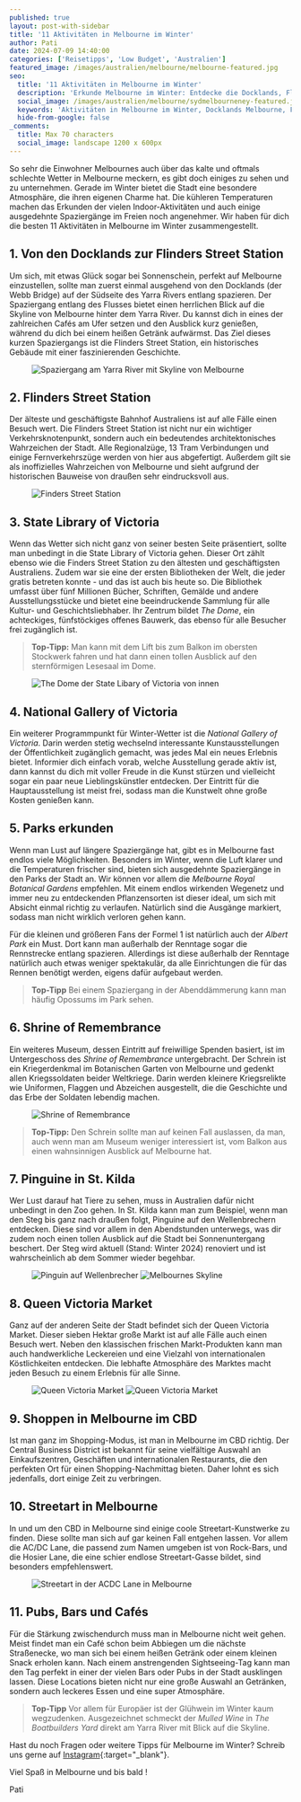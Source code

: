 ```yaml
---
published: true
layout: post-with-sidebar
title: '11 Aktivitäten in Melbourne im Winter'
author: Pati
date: 2024-07-09 14:40:00
categories: ['Reisetipps', 'Low Budget', 'Australien']
featured_image: /images/australien/melbourne/melbourne-featured.jpg
seo:
  title: '11 Aktivitäten in Melbourne im Winter'
  description: 'Erkunde Melbourne im Winter: Entdecke die Docklands, Flinders Street Station, State Library of Victoria, National Gallery of Victoria, Shrine of Remembrance und mehr.'
  social_image: /images/australien/melbourne/sydmelbourneney-featured.jpg
  keywords: 'Aktivitäten in Melbourne im Winter, Docklands Melbourne, Flinders Street Station, State Library of Victoria, National Gallery of Victoria, Shrine of Remembrance, Melbourne Parks, St Kilda Pinguine, Queen Victoria Market, Melbourne Shopping, Melbourne Bars und Cafés'
  hide-from-google: false
_comments:
  title: Max 70 characters
  social_image: landscape 1200 x 600px
---
```

So sehr die Einwohner Melbournes auch über das kalte und oftmals schlechte Wetter in Melbourne meckern, es gibt doch einiges zu sehen und zu unternehmen. Gerade im Winter bietet die Stadt eine besondere Atmosphäre, die ihren eigenen Charme hat. Die kühleren Temperaturen machen das Erkunden der vielen Indoor-Aktivitäten und auch einige ausgedehnte Spaziergänge im Freien noch angenehmer. Wir haben für dich die besten 11 Aktivitäten in Melbourne im Winter zusammengestellt.

## 1. Von den Docklands zur Flinders Street Station
Um sich, mit etwas Glück sogar bei Sonnenschein, perfekt auf Melbourne einzustellen, sollte man zuerst einmal ausgehend von den Docklands (der Webb Bridge) auf der Südseite des Yarra Rivers entlang spazieren. Der Spaziergang entlang des Flusses bietet einen herrlichen Blick auf die Skyline von Melbourne hinter dem Yarra River. Du kannst dich in eines der zahlreichen Cafés am Ufer setzen und den Ausblick kurz genießen, während du dich bei einem heißen Getränk aufwärmst. Das Ziel dieses kurzen Spaziergangs ist die Flinders Street Station, ein historisches Gebäude mit einer faszinierenden Geschichte.

<figure class="img1">
 	<img src="/images/australien/Melbourne/Melbourne-2.jpg" alt="Spaziergang am Yarra River mit Skyline von Melbourne">
</figure>

## 2. Flinders Street Station
Der älteste und geschäftigste Bahnhof Australiens ist auf alle Fälle einen Besuch wert. Die Flinders Street Station ist nicht nur ein wichtiger Verkehrsknotenpunkt, sondern auch ein bedeutendes architektonisches Wahrzeichen der Stadt. Alle Regionalzüge, 13 Tram Verbindungen und einige Fernverkehrszüge werden von hier aus abgefertigt. Außerdem gilt sie als inoffizielles Wahrzeichen von Melbourne und sieht aufgrund der historischen Bauweise von draußen sehr eindrucksvoll aus.

<figure class="img1">
 	<img src="/images/australien/Melbourne/Melbourne-3.jpg" alt="Finders Street Station">
</figure>

## 3. State Library of Victoria 
Wenn das Wetter sich nicht ganz von seiner besten Seite präsentiert, sollte man unbedingt in die State Library of Victoria gehen. Dieser Ort zählt ebenso wie die Finders Street Station zu den ältesten und geschäftigsten Australiens. Zudem war sie eine der ersten Bibliotheken der Welt, die jeder gratis betreten konnte - und das ist auch bis heute so. Die Bibliothek umfasst über fünf Millionen Bücher, Schriften, Gemälde und andere Ausstellungsstücke und bietet eine beeindruckende Sammlung für alle Kultur- und Geschichtsliebhaber. Ihr Zentrum bildet *The Dome*, ein achteckiges, fünfstöckiges offenes Bauwerk, das ebenso für alle Besucher frei zugänglich ist. 
> **Top-Tipp:** Man kann mit dem Lift bis zum Balkon im obersten Stockwerk fahren und hat dann einen tollen Ausblick auf den sternförmigen Lesesaal im Dome.

<figure class="img1">
 	<img src="/images/australien/Melbourne/Melbourne-6.jpg" alt="The Dome der State Libary of Victoria von innen">
</figure>

## 4. National Gallery of Victoria 
Ein weiterer Programmpunkt für Winter-Wetter ist die *National Gallery of Victoria*. Darin werden stetig wechselnd interessante Kunstausstellungen der Öffentlichkeit zugänglich gemacht, was jedes Mal ein neues Erlebnis bietet. Informier dich einfach vorab, welche Ausstellung gerade aktiv ist, dann kannst du dich mit voller Freude in die Kunst stürzen und vielleicht sogar ein paar neue Lieblingskünstler entdecken. Der Eintritt für die Hauptausstellung ist meist frei, sodass man die Kunstwelt ohne große Kosten genießen kann.

## 5. Parks erkunden
Wenn man Lust auf längere Spaziergänge hat, gibt es in Melbourne fast endlos viele Möglichkeiten. Besonders im Winter, wenn die Luft klarer und die Temperaturen frischer sind, bieten sich ausgedehnte Spaziergänge in den Parks der Stadt an. Wir können vor allem die *Melbourne Royal Botanical Gardens* empfehlen. Mit einem endlos wirkenden Wegenetz und immer neu zu entdeckenden Pflanzensorten ist dieser ideal, um sich mit Absicht einmal richtig zu verlaufen. Natürlich sind die Ausgänge markiert, sodass man nicht wirklich verloren gehen kann. 

Für die kleinen und größeren Fans der Formel 1 ist natürlich auch der *Albert Park* ein Must. Dort kann man außerhalb der Renntage sogar die Rennstrecke entlang spazieren. Allerdings ist diese außerhalb der Renntage natürlich auch etwas weniger spektakulär, da alle Einrichtungen die für das Rennen benötigt werden, eigens dafür aufgebaut werden. 
> **Top-Tipp** Bei einem Spaziergang in der Abenddämmerung kann man häufig Opossums im Park sehen.

## 6. Shrine of Remembrance
Ein weiteres Museum, dessen Eintritt auf freiwillige Spenden basiert, ist im Untergeschoss des *Shrine of Remembrance* untergebracht. Der Schrein ist ein Kriegerdenkmal im Botanischen Garten von Melbourne und gedenkt allen Kriegssoldaten beider Weltkriege. Darin werden kleinere Kriegsrelikte wie Uniformen, Flaggen und Abzeichen ausgestellt, die die Geschichte und das Erbe der Soldaten lebendig machen.

<figure class="img1">
 	<img src="/images/australien/Melbourne/Melbourne-5.jpg" alt="Shrine of Remembrance">
</figure>

> **Top-Tipp:** Den Schrein sollte man auf keinen Fall auslassen, da man, auch wenn man am Museum weniger interessiert ist, vom Balkon aus einen wahnsinnigen Ausblick auf Melbourne hat. 

## 7. Pinguine in St. Kilda
Wer Lust darauf hat Tiere zu sehen, muss in Australien dafür nicht unbedingt in den Zoo gehen. In St. Kilda kann man zum Beispiel, wenn man den Steg bis ganz nach draußen folgt, Pinguine auf den Wellenbrechern entdecken. Diese sind vor allem in den Abendstunden unterwegs, was dir zudem noch einen tollen Ausblick auf die Stadt bei Sonnenuntergang beschert. Der Steg wird aktuell (Stand: Winter 2024) renoviert und ist wahrscheinlich ab dem Sommer wieder begehbar.

<figure class="img2-nr">
 	<img src="/images/australien/Melbourne/Melbourne-1.jpg" alt="Pinguin auf Wellenbrecher">
  <img src="/images/australien/Melbourne/Melbourne-4.jpg" alt="Melbournes Skyline">
</figure>

## 8. Queen Victoria Market 
Ganz auf der anderen Seite der Stadt befindet sich der Queen Victoria Market. Dieser sieben Hektar große Markt ist auf alle Fälle auch einen Besuch wert. Neben den klassischen frischen Markt-Produkten kann man auch handwerkliche Leckereien und eine Vielzahl von internationalen Köstlichkeiten entdecken. Die lebhafte Atmosphäre des Marktes macht jeden Besuch zu einem Erlebnis für alle Sinne.

<figure class="img2-nr">
 	<img src="/images/australien/Melbourne/Melbourne-15.jpg" alt="Queen Victoria Market">
  <img src="/images/australien/Melbourne/Melbourne-16.jpg" alt="Queen Victoria Market">
</figure>

## 9. Shoppen in Melbourne im CBD
Ist man ganz im Shopping-Modus, ist man in Melbourne im CBD richtig. Der Central Business District ist bekannt für seine vielfältige Auswahl an Einkaufszentren, Geschäften und internationalen Restaurants, die den perfekten Ort für einen Shopping-Nachmittag bieten. Daher lohnt es sich jedenfalls, dort einige Zeit zu verbringen. 

## 10. Streetart in Melbourne
In und um den CBD in Melbourne sind einige coole Streetart-Kunstwerke zu finden. Diese sollte man sich auf gar keinen Fall entgehen lassen. Vor allem die AC/DC Lane, die passend zum Namen umgeben ist von Rock-Bars, und die Hosier Lane, die eine schier endlose Streetart-Gasse bildet, sind besonders empfehlenswert.

<figure class="img1">
 	<img src="/images/australien/Melbourne/Melbourne-7.jpg" alt="Streetart in der ACDC Lane in Melbourne">
</figure>

## 11. Pubs, Bars und Cafés 
Für die Stärkung zwischendurch muss man in Melbourne nicht weit gehen. Meist findet man ein Café schon beim Abbiegen um die nächste Straßenecke, wo man sich bei einem heißen Getränk oder einem kleinen Snack erholen kann. Nach einem anstrengenden Sightseeing-Tag kann man den Tag perfekt in einer der vielen Bars oder Pubs in der Stadt ausklingen lassen. Diese Locations bieten nicht nur eine große Auswahl an Getränken, sondern auch leckeres Essen und eine super Atmosphäre.
> **Top-Tipp** Vor allem für Europäer ist der Glühwein im Winter kaum wegzudenken. Ausgezeichnet schmeckt der *Mulled Wine* in *The Boatbuilders Yard* direkt am Yarra River mit Blick auf die Skyline.

Hast du noch Fragen oder weitere Tipps für Melbourne im Winter? Schreib uns gerne auf [Instagram](https://instagram.com/onememorypermile){:target="_blank"}.

Viel Spaß in Melbourne und bis bald !
<p class="signature">Pati</p>